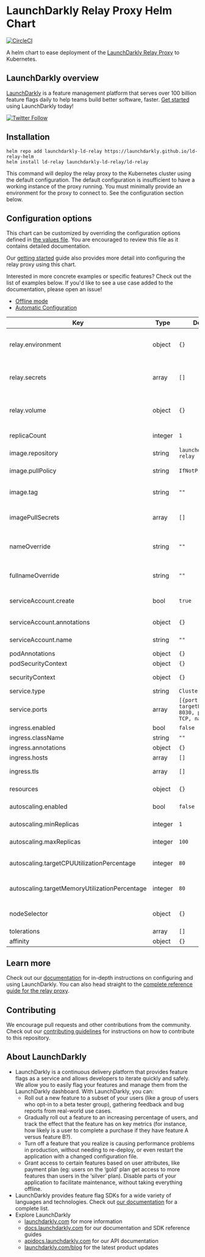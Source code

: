 # LaunchDarkly Relay Proxy Helm Chart

[![CircleCI](https://dl.circleci.com/status-badge/img/gh/launchdarkly/ld-relay-helm/tree/main.svg?style=svg)](https://dl.circleci.com/status-badge/redirect/gh/launchdarkly/ld-relay-helm/tree/main)

A helm chart to ease deployment of the [LaunchDarkly Relay Proxy](https://github.com/launchdarkly/ld-relay) to Kubernetes.

## LaunchDarkly overview

[LaunchDarkly](https://www.launchdarkly.com) is a feature management platform that serves over 100 billion feature flags daily to help teams build better software, faster. [Get started](https://docs.launchdarkly.com/docs/getting-started) using LaunchDarkly today!

[![Twitter Follow](https://img.shields.io/twitter/follow/launchdarkly.svg?style=social&label=Follow&maxAge=2592000)](https://twitter.com/intent/follow?screen_name=launchdarkly)

## Installation

```shell
helm repo add launchdarkly-ld-relay https://launchdarkly.github.io/ld-relay-helm
helm install ld-relay launchdarkly-ld-relay/ld-relay
```

This command will deploy the relay proxy to the Kubernetes cluster using the default configuration. The default configuration is insufficient to have a working instance of the proxy running. You must minimally provide an environment for the proxy to connect to. See the configuration section below.

## Configuration options

This chart can be customized by overriding the configuration options defined in [the values file](https://github.com/launchdarkly/ld-relay-helm/blob/main/values.yaml). You are encouraged to review this file as it contains detailed documentation.

Our [getting started](./docs/getting-started.md) guide also provides more detail into configuring the relay proxy using this chart.

Interested in more concrete examples or specific features? Check out the list of examples below. If you'd like to see a use case added to the documentation, please open an issue!

* [Offline mode](./docs/examples/offline-mode.md)
* [Automatic Configuration](./docs/examples/automatic-configuration.md)

| Key                                           | Type    | Default                                                      | Description                                                                             |
|-----------------------------------------------|---------|--------------------------------------------------------------|-----------------------------------------------------------------------------------------|
| relay.environment                             | object  | `{}`                                                         | Define container environment variables to configure the relay instance                  |
| relay.secrets                                 | array   | `[]`                                                         | Define container environment variables populated from a k8s secret                      |
| relay.volume                                  | object  | `{}`                                                         | Optionally enable offline mode or reference an existing config file from defined volume |
| replicaCount                                  | integer | `1`                                                          | Number of replicas of the relay pod                                                     |
| image.repository                              | string  | `launchdarkly/ld-relay`                                      | ld-relay image repository                                                               |
| image.pullPolicy                              | string  | `IfNotPresent`                                               | ld-relay image pull policy                                                              |
| image.tag                                     | string  | `""`                                                         | Overrides the image tag whose default is the chart appVersion.                          |
| imagePullSecrets                              | array   | `[]`                                                         | Specify docker registry secret names as an array                                        |
| nameOverride                                  | string  | `""`                                                         | Partially override the fullname template with a string (includes release name)          |
| fullnameOverride                              | string  | `""`                                                         | Fully override the fullname template with a string                                      |
| serviceAccount.create                         | bool    | `true`                                                       | Specifies whether a service account should be created                                   |
| serviceAccount.annotations                    | object  | `{}`                                                         | Annotations to add to the service account                                               |
| serviceAccount.name                           | string  | `""`                                                         | The name of the service account to use.                                                 |
| podAnnotations                                | object  | `{}`                                                         | Pod annotations                                                                         |
| podSecurityContext                            | object  | `{}`                                                         | Pod security context                                                                    |
| securityContext                               | object  | `{}`                                                         | Container security context                                                              |
| service.type                                  | string  | `ClusterIP`                                                  | Kubernetes service type                                                                 |
| service.ports                                 | array   | `[{port: 8030, targetPort: 8030, protocol: TCP, name: api}]` | Service port mapping. Must include one port named api.                                  |
| ingress.enabled                               | bool    | `false`                                                      | Enable ingress controller                                                               |
| ingress.className                             | string  | `""`                                                         | Ingress class name                                                                      |
| ingress.annotations                           | object  | `{}`                                                         | Ingress annotations                                                                     |
| ingress.hosts                                 | array   | `[]`                                                         | List of host rules                                                                      |
| ingress.tls                                   | array   | `[]`                                                         | Ingress TLS configuration                                                               |
| resources                                     | object  | `{}`                                                         | Resource requirements for the relay container                                           |
| autoscaling.enabled                           | bool    | `false`                                                      | Enable HorizontalPodAutoscaler                                                          |
| autoscaling.minReplicas                       | integer | `1`                                                          | Set minimum number of running replicas                                                  |
| autoscaling.maxReplicas                       | integer | `100`                                                        | Set maximum number of running replicas                                                  |
| autoscaling.targetCPUUtilizationPercentage    | integer | `80`                                                         | Configure CPU as an average utilization metrics resource                                |
| autoscaling.targetMemoryUtilizationPercentage | integer | `80`                                                         | Configure memory as an average utilization metrics resource                             |
| nodeSelector                                  | object  | `{}`                                                         | Selector to target node placement for the relay pod                                     |
| tolerations                                   | array   | `[]`                                                         | Specify pod tolerations                                                                 |
| affinity                                      | object  | `{}`                                                         | Specify pod affinity                                                                    |

## Learn more

Check out our [documentation](https://docs.launchdarkly.com) for in-depth instructions on configuring and using LaunchDarkly. You can also head straight to the [complete reference guide for the relay proxy](https://docs.launchdarkly.com/home/relay-proxy).

## Contributing

We encourage pull requests and other contributions from the community. Check out our [contributing guidelines](CONTRIBUTING.md) for instructions on how to contribute to this repository.

## About LaunchDarkly

* LaunchDarkly is a continuous delivery platform that provides feature flags as a service and allows developers to iterate quickly and safely. We allow you to easily flag your features and manage them from the LaunchDarkly dashboard.  With LaunchDarkly, you can:
    * Roll out a new feature to a subset of your users (like a group of users who opt-in to a beta tester group), gathering feedback and bug reports from real-world use cases.
    * Gradually roll out a feature to an increasing percentage of users, and track the effect that the feature has on key metrics (for instance, how likely is a user to complete a purchase if they have feature A versus feature B?).
    * Turn off a feature that you realize is causing performance problems in production, without needing to re-deploy, or even restart the application with a changed configuration file.
    * Grant access to certain features based on user attributes, like payment plan (eg: users on the ‘gold’ plan get access to more features than users in the ‘silver’ plan). Disable parts of your application to facilitate maintenance, without taking everything offline.
* LaunchDarkly provides feature flag SDKs for a wide variety of languages and technologies. Check out [our documentation](https://docs.launchdarkly.com/docs) for a complete list.
* Explore LaunchDarkly
    * [launchdarkly.com](https://www.launchdarkly.com/ "LaunchDarkly Main Website") for more information
    * [docs.launchdarkly.com](https://docs.launchdarkly.com/  "LaunchDarkly Documentation") for our documentation and SDK reference guides
    * [apidocs.launchdarkly.com](https://apidocs.launchdarkly.com/  "LaunchDarkly API Documentation") for our API documentation
    * [launchdarkly.com/blog](https://launchdarkly.com/blog/  "LaunchDarkly Blog Documentation") for the latest product updates
